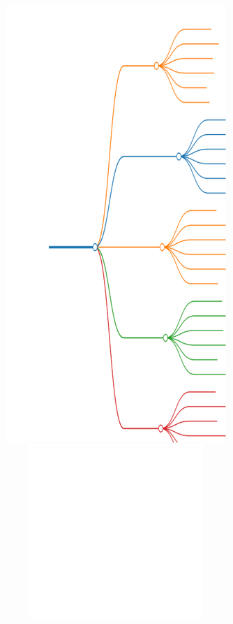 <img src="sources/bigfive.svg" width="1000" height="1000">

<div align="center">
    <img src="example.svg" width="400" height="400" alt="css-in-readme">
</div>

